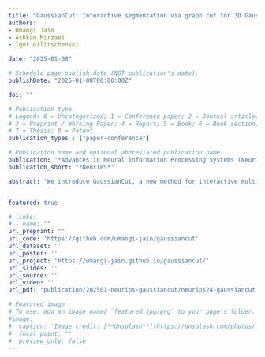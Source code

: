 ```yaml
---
title: "GaussianCut: Interactive segmentation via graph cut for 3D Gaussian Splatting"
authors:
- Umangi Jain
- Ashkan Mirzaei
- Igor Gilitschenski

date: "2025-01-08"

# Schedule page publish date (NOT publication's date).
publishDate: "2025-01-08T00:00:00Z"

doi: ""

# Publication type.
# Legend: 0 = Uncategorized; 1 = Conference paper; 2 = Journal article;
# 3 = Preprint / Working Paper; 4 = Report; 5 = Book; 6 = Book section;
# 7 = Thesis; 8 = Patent
publication_types : ["paper-conference"]

# Publication name and optional abbreviated publication name.
publication: "*Advances in Neural Information Processing Systems (NeurIPS)*"
publication_short: "*NeurIPS*"

abstract: "We introduce GaussianCut, a new method for interactive multiview segmentation of scenes represented as 3D Gaussians. Our approach allows for selecting the objects to be segmented by interacting with a single view. It accepts intuitive user input, such as point clicks, coarse scribbles, or text. Using 3D Gaussian Splatting (3DGS) as the underlying scene representation simplifies the extraction of objects of interest which are considered to be a subset of the scene's Gaussians. Our key idea is to represent the scene as a graph and use the graph-cut algorithm to minimize an energy function to effectively partition the Gaussians into foreground and background. To achieve this, we construct a graph based on scene Gaussians and devise a segmentation-aligned energy function on the graph to combine user inputs with scene properties. To obtain an initial coarse segmentation, we leverage 2D image/video segmentation models and further refine these coarse estimates using our graph construction. Our empirical evaluations show the adaptability of GaussianCut across a diverse set of scenes. GaussianCut achieves competitive performance with state-of-the-art approaches for 3D segmentation without requiring any additional segmentation-aware training."


featured: true

# links:
# - name: ""
url_preprint: ""
url_code: 'https://github.com/umangi-jain/gaussiancut'
url_dataset: ''
url_poster: ''
url_project: 'https://umangi-jain.github.io/gaussiancut/'
url_slides: ''
url_source: ''
url_video: ''
url_pdf: "publication/202501-neurips-gaussiancut/neurips24-gaussiancut.pdf"

# Featured image
# To use, add an image named `featured.jpg/png` to your page's folder. 
#image:
#  caption: 'Image credit: [**Unsplash**](https://unsplash.com/photos/jdD8gXaTZsc)'
#  focal_point: ""
#  preview_only: false
---
```

